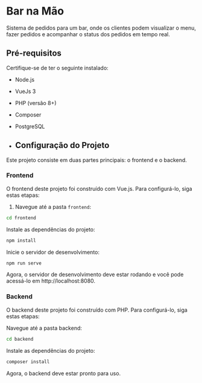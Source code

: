 # Bar na Mão

Sistema de pedidos para um bar, onde os clientes podem visualizar o menu, fazer pedidos e acompanhar o status dos pedidos em tempo real.

## Pré-requisitos

Certifique-se de ter o seguinte instalado:
- Node.js
- VueJs 3
- PHP (versão 8+)
- Composer
- PostgreSQL

- ## Configuração do Projeto

Este projeto consiste em duas partes principais: o frontend e o backend.

### Frontend

O frontend deste projeto foi construído com Vue.js. Para configurá-lo, siga estas etapas:

1. Navegue até a pasta `frontend`:

```bash
cd frontend
```
Instale as dependências do projeto:
```bash
npm install
```
Inicie o servidor de desenvolvimento:
```bash
npm run serve
```
Agora, o servidor de desenvolvimento deve estar rodando e você pode acessá-lo em http://localhost:8080.


### Backend
O backend deste projeto foi construído com PHP. Para configurá-lo, siga estas etapas:

Navegue até a pasta backend:
```bash
cd backend
```
Instale as dependências do projeto:
```bash
composer install
```
Agora, o backend deve estar pronto para uso.
